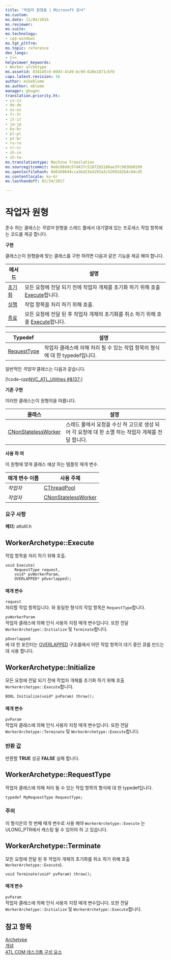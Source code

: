 ```yaml
---
title: "작업자 원형을 | Microsoft 문서"
ms.custom: 
ms.date: 11/04/2016
ms.reviewer: 
ms.suite: 
ms.technology:
- cpp-windows
ms.tgt_pltfrm: 
ms.topic: reference
dev_langs:
- C++
helpviewer_keywords:
- Worker archetype
ms.assetid: 834145cd-09d3-4149-bc99-620e1871cbfb
caps.latest.revision: 16
author: mikeblome
ms.author: mblome
manager: ghogen
translation.priority.ht:
- cs-cz
- de-de
- es-es
- fr-fr
- it-it
- ja-jp
- ko-kr
- pl-pl
- pt-br
- ru-ru
- tr-tr
- zh-cn
- zh-tw
ms.translationtype: Machine Translation
ms.sourcegitcommit: 0e0c08ddc57d437c51872b5186ae3fc983bb0199
ms.openlocfilehash: 046160644cca3bd23e4293a3c52692d2b4c94cd5
ms.contentlocale: ko-kr
ms.lasthandoff: 02/24/2017

---
```

# <a name="worker-archetype"></a>작업자 원형
준수 하는 클래스는 *작업자* 원형을 스레드 풀에서 대기열에 있는 프로세스 작업 항목에는 코드를 제공 합니다.  
  
 **구현**  
  
 클래스는이 원형을에 맞는 클래스를 구현 하려면 다음과 같은 기능을 제공 해야 합니다.  
  
|메서드|설명|  
|------------|-----------------|  
|[초기화](#initialize)|모든 요청에 전달 되기 전에 작업자 개체를 초기화 하기 위해 호출 [Execute](#execute)합니다.|  
|[실행](#execute)|작업 항목을 처리 하기 위해 호출.|  
|[종료](#terminate)|모든 요청에 전달 된 후 작업자 개체의 초기화를 취소 하기 위해 호출 [Execute](#execute)합니다.|  
  
|Typedef|설명|  
|-------------|-----------------|  
|[RequestType](#requesttype)|작업자 클래스에 의해 처리 될 수 있는 작업 항목의 형식에 대 한 typedef입니다.|  
  
 일반적인 *작업자* 클래스는 다음과 같습니다.  
  
 [!code-cpp[NVC_ATL_Utilities #&137;](../../atl/codesnippet/cpp/worker-archetype_1.cpp)]  
  
 **기존 구현**  
  
 이러한 클래스는이 원형의을 따릅니다.  
  
|클래스|설명|  
|-----------|-----------------|  
|[CNonStatelessWorker](../../atl/reference/cnonstatelessworker-class.md)|스레드 풀에서 요청을 수신 하 고으로 생성 되어 각 요청에 대 한 소멸 하는 작업자 개체를 전달 합니다.|  
  
 **사용 하 여**  
  
 이 원형에 맞게 클래스 예상 하는 템플릿 매개 변수.  
  
|매개 변수 이름|사용 주체|  
|--------------------|-------------|  
|*작업자*|[CThreadPool](../../atl/reference/cthreadpool-class.md)|  
|*작업자*|[CNonStatelessWorker](../../atl/reference/cnonstatelessworker-class.md)|  
  
### <a name="requirements"></a>요구 사항  
 **헤더:** atlutil.h  
  
## <a name="execute"></a>WorkerArchetype::Execute
작업 항목을 처리 하기 위해 호출.  
  
  
  
```  
void Execute(
    RequestType request,  
    void* pvWorkerParam,  
    OVERLAPPED* pOverlapped);
```  
  
#### <a name="parameters"></a>매개 변수  
 `request`  
 처리할 작업 항목입니다. 와 동일한 형식의 작업 항목은 `RequestType`합니다.  
  
 `pvWorkerParam`  
 작업자 클래스에 의해 인식 사용자 지정 매개 변수입니다. 또한 전달 `WorkerArchetype::Initialize` 및 `Terminate`합니다.  
  
 `pOverlapped`  
 에 대 한 포인터는 [OVERLAPPED](http://msdn.microsoft.com/library/windows/desktop/ms684342) 구조를에서 어떤 작업 항목이 대기 중인 큐를 만드는 데 사용 합니다.  
  
## <a name="initialize"></a>WorkerArchetype::Initialize
모든 요청에 전달 되기 전에 작업자 개체를 초기화 하기 위해 호출 `WorkerArchetype::Execute`합니다.  
```
BOOL Initialize(void* pvParam) throw();
```  
  
#### <a name="parameters"></a>매개 변수  
 `pvParam`  
 작업자 클래스에 의해 인식 사용자 지정 매개 변수입니다. 또한 전달 `WorkerArchetype::Terminate` 및 `WorkerArchetype::Execute`합니다.  
  
### <a name="return-value"></a>반환 값  
 반환할 **TRUE** 성공 **FALSE** 실패 합니다.  
  
## <a name="requesttype"></a>WorkerArchetype::RequestType
작업자 클래스에 의해 처리 될 수 있는 작업 항목의 형식에 대 한 typedef입니다.  
  
```  
typedef MyRequestType RequestType;    
```  
  
### <a name="remarks"></a>주의  
 이 형식은의 첫 번째 매개 변수로 사용 해야 `WorkerArchetype::Execute` 는 ULONG_PTR에서 캐스팅 될 수 있어야 하 고 있습니다.  
  
## <a name="terminate"></a>WorkerArchetype::Terminate
모든 요청에 전달 된 후 작업자 개체의 초기화를 취소 하기 위해 호출 `WorkerArchetype::Execute`).  
    
``` 
void Terminate(void* pvParam) throw();
```  
  
#### <a name="parameters"></a>매개 변수  
 `pvParam`  
 작업자 클래스에 의해 인식 사용자 지정 매개 변수입니다. 또한 전달 `WorkerArchetype::Initialize` 및 `WorkerArchetype::Execute`합니다.  
  
## <a name="see-also"></a>참고 항목  
 [Archetype](../../atl/reference/atl-archetypes.md)   
 [개념](../../atl/active-template-library-atl-concepts.md)   
 [ATL COM 데스크톱 구성 요소](../../atl/atl-com-desktop-components.md)





